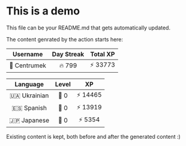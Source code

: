 # This is a demo

This file can be your README.md that gets automatically updated.

The content genrated by the action starts here:

<!--START_SECTION:duolingoStats-->
<!-- Automatically generated with https://github.com/centrumek/duolingo-readme-stats-->

| Username | Day Streak | Total XP |
|:---:|:---:|:---:|
| 👤 Centrumek | 🔥 799 | ⚡ 33773 |

| Language | Level | XP |
|:---:|:---:|:---:|
| 🇺🇦 Ukrainian | 👑 0 | ⚡ 14465 |
| 🇪🇸 Spanish | 👑 0 | ⚡ 13919 |
| 🇯🇵 Japanese | 👑 0 | ⚡ 5354 |

<!--END_SECTION:duolingoStats-->

Existing content is kept, both before and after the generated content :)